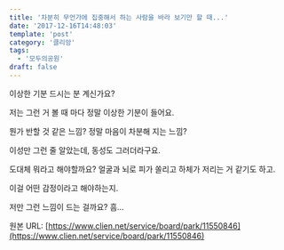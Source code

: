 ```yaml
---
title: '차분히 무언가에 집중해서 하는 사람을 바라 보기만 할 때...'
date: '2017-12-16T14:48:03'
template: 'post'
category: '클리앙'
tags: 
  - '모두의공원'
draft: false
---
```


이상한 기분 드시는 분 계신가요?

  

저는 그런 거 볼 때 마다 정말 이상한 기분이 들어요.

  

뭔가 반할 것 같은 느낌? 정말 마음이 차분해 지는 느낌?

  

이성만 그런 줄 알았는데, 동성도 그러더라구요. 

  

도대체 뭐라고 해야할까요? 얼굴과 뇌로 피가 쏠리고 하체가 저리는 거 같기도 하고.

  

이걸 어떤 감정이라고 해야하는지.

  

저만 그런 느낌이 드는 걸까요? 흠...

원본 URL: [https://www.clien.net/service/board/park/11550846](https://www.clien.net/service/board/park/11550846)